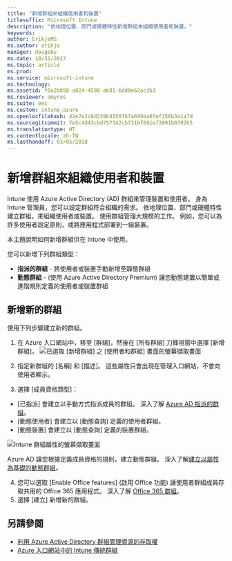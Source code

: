 ```yaml
---
title: "新增群組來組織使用者和裝置"
titlesuffix: Microsoft Intune
description: "依地理位置、部門或硬體特性新增群組來組織使用者和裝置。"
keywords: 
author: ErikjeMS
ms.author: erikje
manager: dougeby
ms.date: 10/31/2017
ms.topic: article
ms.prod: 
ms.service: microsoft-intune
ms.technology: 
ms.assetid: f0a2b858-a824-4598-ab81-bdd8e62ac3b3
ms.reviewer: amyros
ms.suite: ems
ms.custom: intune-azure
ms.openlocfilehash: 42e7e2c8d239b8150f67a699ba6fef156b3e1a7d
ms.sourcegitcommit: 7e5c4d43cbd757342cb731bf691ef3891b0792b5
ms.translationtype: HT
ms.contentlocale: zh-TW
ms.lasthandoff: 03/05/2018
---
```

# <a name="add-groups-to-organize-users-and-devices"></a>新增群組來組織使用者和裝置
Intune 使用 Azure Active Directory (AD) 群組來管理裝置和使用者。 身為 Intune 管理員，您可以設定群組符合組織的需求。 依地理位置、部門或硬體特性建立群組，來組織使用者或裝置。 使用群組管理大規模的工作。 例如，您可以為許多使用者設定原則，或將應用程式部署到一組裝置。

本主題說明如何新增群組供在 Intune 中使用。

您可以新增下列群組類型：
- **指派的群組** - 將使用者或裝置手動新增至靜態群組
- **動態群組** - (使用 Azure Active Directory Premium) 讓您動態建置以簡單或進階規則定義的使用者或裝置群組

## <a name="add-a-new-group"></a>新增新的群組

使用下列步驟建立新的群組。
1. 在 Azure 入口網站中，移至 [群組]，然後在 [所有群組] 刀鋒視窗中選擇 [新增群組]。
  ![已選取 [新增群組] 之 [使用者和群組] 畫面的螢幕擷取畫面](./media/groups-add-new.png)
2. 指定新群組的 [名稱] 和 [描述]。 這些屬性只會出現在管理入口網站，不會向使用者顯示。

3. 選擇 [成員資格類型]：
  - [已指派] 會建立以手動方式指派成員的群組。 深入了解 [Azure AD 指派的群組](https://docs.microsoft.com/azure/active-directory/active-directory-groups-create-azure-portal)。
  - [動態使用者] 會建立以 [動態查詢] 定義的使用者群組。
  - [動態裝置] 會建立以 [動態查詢] 定義的裝置群組。

  ![Intune 群組屬性的螢幕擷取畫面](./media/groups-add-properties.png)

  Azure AD 讓您根據定義成員資格的規則，建立動態群組。 深入了解[建立以屬性為基礎的動態群組](https://docs.microsoft.com/azure/active-directory/active-directory-groups-dynamic-membership-azure-portal)。

4. 您可以選取 [Enable Office features] (啟用 Office 功能) 讓使用者群組成員存取共用的 Office 365 應用程式。 深入了解 [Office 365 群組](https://support.office.com/article/Learn-about-Office-365-groups-b565caa1-5c40-40ef-9915-60fdb2d97fa2)。
5. 選擇 [建立] 新增新的群組。

## <a name="see-also"></a>另請參閱
- [利用 Azure Active Directory 群組管理資源的存取權](https://docs.microsoft.com/azure/active-directory/active-directory-manage-groups)
- [Azure 入口網站中的 Intune 傳統群組](groups-get-started.md)
